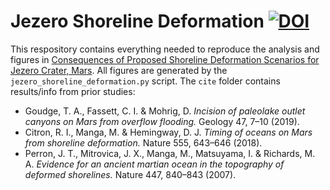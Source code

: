 # Jezero Shoreline Deformation [![DOI](https://zenodo.org/badge/281734617.svg)](https://zenodo.org/badge/latestdoi/281734617)

This respository contains everything needed to reproduce the analysis and figures in [Consequences of Proposed Shoreline Deformation Scenarios for Jezero Crater, Mars](https://iopscience.iop.org/article/10.3847/PSJ/ac01de). All figures are generated by the `jezero_shoreline_deformation.py` script. The `cite` folder contains results/info from prior studies:
* Goudge, T. A., Fassett, C. I. & Mohrig, D. *Incision of paleolake outlet canyons on Mars from overflow flooding.* Geology 47, 7–10 (2019).
* Citron, R. I., Manga, M. & Hemingway, D. J. *Timing of oceans on Mars from shoreline deformation.* Nature 555, 643–646 (2018).
* Perron, J. T., Mitrovica, J. X., Manga, M., Matsuyama, I. & Richards, M. A. *Evidence for an ancient martian ocean in the topography of deformed shorelines.* Nature 447, 840–843 (2007).
